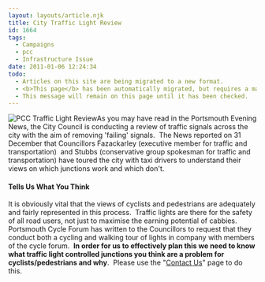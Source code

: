 ```yaml
---
layout: layouts/article.njk
title: City Traffic Light Review
id: 1664
tags:
  - Campaigns
  - pcc
  - Infrastructure Issue
date: 2011-01-06 12:24:34
todo:
  - Articles on this site are being migrated to a new format.
  - <b>This page</b> has been automatically migrated, but requires a manual check-&amp;-tune to ensure the format and links all work as expected.
  - This message will remain on this page until it has been checked.
---
```


![PCC Traffic Light Review](http://www.pompeybug.co.uk/wp-content/uploads/2011/01/450px-Modern_British_LED_Traffic_Light-225x300.jpg "PCC Traffic Light Review")As you may have read in the Portsmouth Evening News, the City Council is conducting a review of traffic signals across the city with the aim of removing 'failing' signals.  The News reported on 31 December that Councillors Fazackarley (executive member for traffic and transportation)  and Stubbs (conservative group spokesman for traffic and transportation) have toured the city with taxi drivers to understand their views on which junctions work and which don't.

#### **Tells Us What You Think**

It is obviously vital that the views of cyclists and pedestrians are adequately and fairly represented in this process.  Traffic lights are there for the safety of all road users, not just to maximise the earning potential of cabbies.  Portsmouth Cycle Forum has written to the Councillors to request that they conduct both a cycling and walking tour of lights in company with members of the cycle forum.  **In order for us to effectively plan this we need to know what traffic light controlled junctions you think are a problem for cyclists/pedestrians and why**.  Please use the "[Contact Us](http://www.pompeybug.co.uk/contact-us/)" page to do this.